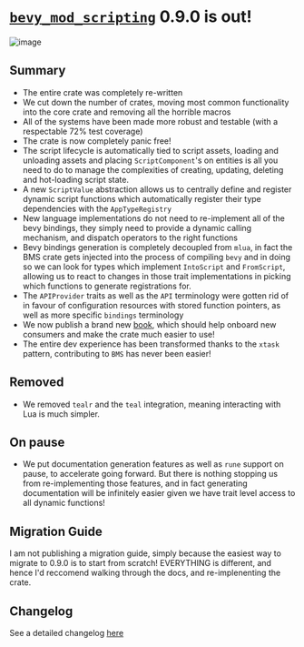 # [`bevy_mod_scripting`](https://github.com/makspll/bevy_mod_scripting/) 0.9.0 is out!

![image](https://github.com/user-attachments/assets/6ae0f927-ea1b-4d90-a809-4cc513e49b18)

## Summary
- The entire crate was completely re-written
- We cut down the number of crates, moving most common functionality into the core crate and removing all the horrible macros
- All of the systems have been made more robust and testable (with a respectable 72% test coverage)
- The crate is now completely panic free!
- The script lifecycle is automatically tied to script assets, loading and unloading assets and placing `ScriptComponent`'s on entities is all you need to do to manage the complexities of creating, updating, deleting and hot-loading script state.
- A new `ScriptValue` abstraction allows us to centrally define and register dynamic script functions which automatically register their type dependencies with the `AppTypeRegistry`
- New language implementations do not need to re-implement all of the bevy bindings, they simply need to provide a dynamic calling mechanism, and dispatch operators to the right functions
- Bevy bindings generation is completely decoupled from `mlua`, in fact the BMS crate gets injected into the process of compiling `bevy` and in doing so we can look for types which implement `IntoScript` and `FromScript`, allowing us to react to changes in those trait implementations in picking which functions to generate registrations for.
- The `APIProvider` traits as well as the `API` terminology were gotten rid of in favour of configuration resources with stored function pointers, as well as more specific `bindings` terminology 
- We now publish a brand new [book](https://makspll.github.io/bevy_mod_scripting/), which should help onboard new consumers and make the crate much easier to use!
- The entire dev experience has been transformed thanks to the `xtask` pattern, contributing to `BMS` has never been easier!

## Removed
- We removed `tealr` and the `teal` integration, meaning interacting with Lua is much simpler.

## On pause
- We put documentation generation features as well as `rune` support on pause, to accelerate going forward. But there is nothing stopping us from re-implementing those features, and in fact generating documentation will be infinitely easier given we have trait level access to all dynamic functions!

## Migration Guide
I am not publishing a migration guide, simply because the easiest way to migrate to 0.9.0 is to start from scratch! EVERYTHING is different, and hence I'd reccomend walking through the docs, and re-implenenting the crate.

## Changelog
See a detailed changelog [here](https://github.com/makspll/bevy_mod_scripting/blob/main/CHANGELOG.md)
